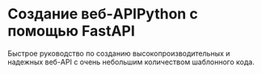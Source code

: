 # Создание веб-APIPython с помощью FastAPI

Быстрое руководство по созданию высокопроизводительных и надежных веб-API с очень небольшим количеством шаблонного кода.
